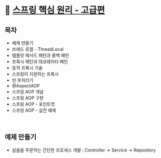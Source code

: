 # 📎 [스프링 핵심 원리 - 고급편](https://www.inflearn.com/course/%EC%8A%A4%ED%94%84%EB%A7%81-%ED%95%B5%EC%8B%AC-%EC%9B%90%EB%A6%AC-%EA%B3%A0%EA%B8%89%ED%8E%B8/dashboard)

## 목차
- 예제 만들기
- 쓰레드 로컬 - ThreadLocal
- 템플릿 메서드 패턴과 콜백 패턴
- 프록시 패턴과 데코레이터 패턴
- 동적 프록시 기술
- 스프링이 지원하는 프록시
- 빈 후처리기
- @AspectAOP
- 스프링 AOP 개념
- 스프링 AOP 구현
- 스프링 AOP - 포인트컷
- 스프링 AOP - 실전 예제

<br>

## 예제 만들기
- 샆움을 주문하는 간단한 프로세스 개발 : Controller -> Service -> Repository

